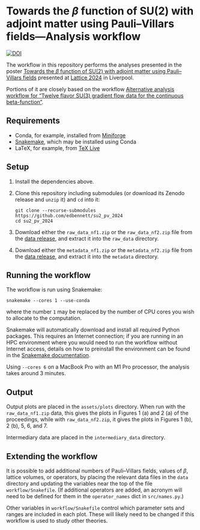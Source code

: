 # Towards the $\beta$ function of SU(2) with adjoint matter using Pauli&ndash;Villars fields&mdash;Analysis workflow

[![DOI](https://zenodo.org/badge/DOI/10.5281/zenodo.13128384.svg)](https://doi.org/10.5281/zenodo.13128384)

The workflow in this repository performs
the analyses presented in the poster
[Towards the $\beta$ function of SU(2) with adjoint matter using Pauli&ndash;Villars fields][poster]
presented at [Lattice 2024][lattice2024] in Liverpool.

Portions of it are closely based on the workflow
[Alternative analysis workflow for “Twelve flavor SU(3) gradient flow data for the continuous beta-function”][hp-pv].

## Requirements

- Conda, for example, installed from [Miniforge][miniforge]
- [Snakemake][snakemake], which may be installed using Conda
- LaTeX, for example, from [TeX Live][texlive]

## Setup

1. Install the dependencies above.
2. Clone this repository including submodules
   (or download its Zenodo release and `unzip` it)
   and `cd` into it:

   ```shellsession
   git clone --recurse-submodules https://github.com/edbennett/su2_pv_2024
   cd su2_pv_2024
   ```

3. Download
   either the `raw_data_nf1.zip` or the `raw_data_nf2.zip` file from the [data release][datarelease],
   and extract it into the `raw_data` directory.

4. Download
   either the `metadata_nf1.zip` or the `metadata_nf2.zip` file from the [data release][datarelease],
   and extract it into the `metadata` directory.

## Running the workflow

The workflow is run using Snakemake:

``` shellsession
snakemake --cores 1 --use-conda
```

where the number `1`
may be replaced by
the number of CPU cores you wish to allocate to the computation.

Snakemake will automatically download and install
all required Python packages.
This requires an Internet connection;
if you are running in an HPC environment where you would need
to run the workflow without Internet access,
details on how to preinstall the environment
can be found in the [Snakemake documentation][snakemake-conda].

Using `--cores 6` on a MacBook Pro with an M1 Pro processor,
the analysis takes around 3 minutes.

## Output

Output plots are placed in the `assets/plots` directory.
When run with the `raw_data_nf1.zip` data,
this gives the plots in Figures 1 (a) and 2 (a) of the proceedings,
while with `raw_data_nf2.zip`,
it gives the plots in Figures 1 (b), 2 (b), 5, 6, and 7.

Intermediary data are placed in the `intermediary_data` directory.

## Extending the workflow

It is possible to add additional
numbers of Pauli&ndash;Villars fields,
values of $\beta$,
lattice volumes,
or operators,
by placing the relevant data files in the `data` directory
and updating the variables near the top of the file `workflow/Snakefile`.
(If additional operators are added,
an acronym will need to be defined for them
in the `operator_names` dict
in `src/names.py`.)

Other variables in `workflow/Snakefile`
control which parameter sets and ranges are included in each plot.
These will likely need to be changed
if this workflow is used to study other theories.

[datarelease]: https://doi.org/10.5281/zenodo.13128383
[hp-pv]: https://doi.org/10.5281/zenodo.13362605
[lattice2024]: https://conference.ippp.dur.ac.uk/event/1265/overview
[miniforge]: https://github.com/conda-forge/miniforge
[poster]: https://doi.org/10.5281/zenodo.13361520
[snakemake]: https://snakemake.github.io
[snakemake-conda]: https://snakemake.readthedocs.io/en/stable/snakefiles/deployment.html
[texlive]: https://tug.org/texlive/
